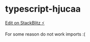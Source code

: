 # typescript-hjucaa

[Edit on StackBlitz ⚡️](https://stackblitz.com/edit/typescript-hjucaa)

For some reason do not work imports :(